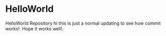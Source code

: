 # HelloWorld
HelloWorld Repository
hi this is just a normal updating to see how commit works!. Hope it works well!.
